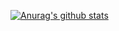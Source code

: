 [![Anurag's github stats](https://github-readme-stats.vercel.app/api?username=eric88525)](https://github.com/anuraghazra/github-readme-stats)
